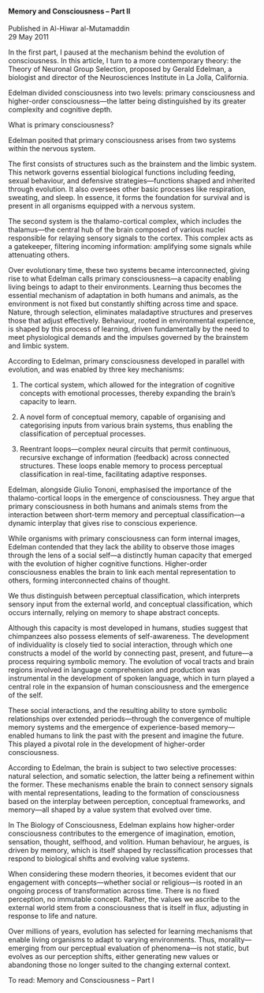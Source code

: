<h4>Memory and Consciousness – Part II</h4>

Published in Al-Hiwar al-Mutamaddin
<br>
29 May 2011

In the first part, I paused at the mechanism behind the evolution of consciousness. In this article, I turn to a more contemporary theory: the Theory of Neuronal Group Selection, proposed by Gerald Edelman, a biologist and director of the Neurosciences Institute in La Jolla, California.

Edelman divided consciousness into two levels: primary consciousness and higher-order consciousness—the latter being distinguished by its greater complexity and cognitive depth.

What is primary consciousness?

Edelman posited that primary consciousness arises from two systems within the nervous system.

The first consists of structures such as the brainstem and the limbic system. This network governs essential biological functions including feeding, sexual behaviour, and defensive strategies—functions shaped and inherited through evolution. It also oversees other basic processes like respiration, sweating, and sleep. In essence, it forms the foundation for survival and is present in all organisms equipped with a nervous system.

The second system is the thalamo-cortical complex, which includes the thalamus—the central hub of the brain composed of various nuclei responsible for relaying sensory signals to the cortex. This complex acts as a gatekeeper, filtering incoming information: amplifying some signals while attenuating others.

Over evolutionary time, these two systems became interconnected, giving rise to what Edelman calls primary consciousness—a capacity enabling living beings to adapt to their environments. Learning thus becomes the essential mechanism of adaptation in both humans and animals, as the environment is not fixed but constantly shifting across time and space. Nature, through selection, eliminates maladaptive structures and preserves those that adjust effectively. Behaviour, rooted in environmental experience, is shaped by this process of learning, driven fundamentally by the need to meet physiological demands and the impulses governed by the brainstem and limbic system.

According to Edelman, primary consciousness developed in parallel with evolution, and was enabled by three key mechanisms:

1. The cortical system, which allowed for the integration of cognitive concepts with emotional processes, thereby expanding the brain’s capacity to learn.

2. A novel form of conceptual memory, capable of organising and categorising inputs from various brain systems, thus enabling the classification of perceptual processes.

3. Reentrant loops—complex neural circuits that permit continuous, recursive exchange of information (feedback) across connected structures. These loops enable memory to process perceptual classification in real-time, facilitating adaptive responses.

Edelman, alongside Giulio Tononi, emphasised the importance of the thalamo-cortical loops in the emergence of consciousness. They argue that primary consciousness in both humans and animals stems from the interaction between short-term memory and perceptual classification—a dynamic interplay that gives rise to conscious experience.

While organisms with primary consciousness can form internal images, Edelman contended that they lack the ability to observe those images through the lens of a social self—a distinctly human capacity that emerged with the evolution of higher cognitive functions. Higher-order consciousness enables the brain to link each mental representation to others, forming interconnected chains of thought.

We thus distinguish between perceptual classification, which interprets sensory input from the external world, and conceptual classification, which occurs internally, relying on memory to shape abstract concepts.

Although this capacity is most developed in humans, studies suggest that chimpanzees also possess elements of self-awareness. The development of individuality is closely tied to social interaction, through which one constructs a model of the world by connecting past, present, and future—a process requiring symbolic memory. The evolution of vocal tracts and brain regions involved in language comprehension and production was instrumental in the development of spoken language, which in turn played a central role in the expansion of human consciousness and the emergence of the self.

These social interactions, and the resulting ability to store symbolic relationships over extended periods—through the convergence of multiple memory systems and the emergence of experience-based memory—enabled humans to link the past with the present and imagine the future. This played a pivotal role in the development of higher-order consciousness.

According to Edelman, the brain is subject to two selective processes: natural selection, and somatic selection, the latter being a refinement within the former. These mechanisms enable the brain to connect sensory signals with mental representations, leading to the formation of consciousness based on the interplay between perception, conceptual frameworks, and memory—all shaped by a value system that evolved over time.

In The Biology of Consciousness, Edelman explains how higher-order consciousness contributes to the emergence of imagination, emotion, sensation, thought, selfhood, and volition. Human behaviour, he argues, is driven by memory, which is itself shaped by reclassification processes that respond to biological shifts and evolving value systems.

When considering these modern theories, it becomes evident that our engagement with concepts—whether social or religious—is rooted in an ongoing process of transformation across time. There is no fixed perception, no immutable concept. Rather, the values we ascribe to the external world stem from a consciousness that is itself in flux, adjusting in response to life and nature.

Over millions of years, evolution has selected for learning mechanisms that enable living organisms to adapt to varying environments. Thus, morality—emerging from our perceptual evaluation of phenomena—is not static, but evolves as our perception shifts, either generating new values or abandoning those no longer suited to the changing external context.

To read: Memory and Consciousness – Part I